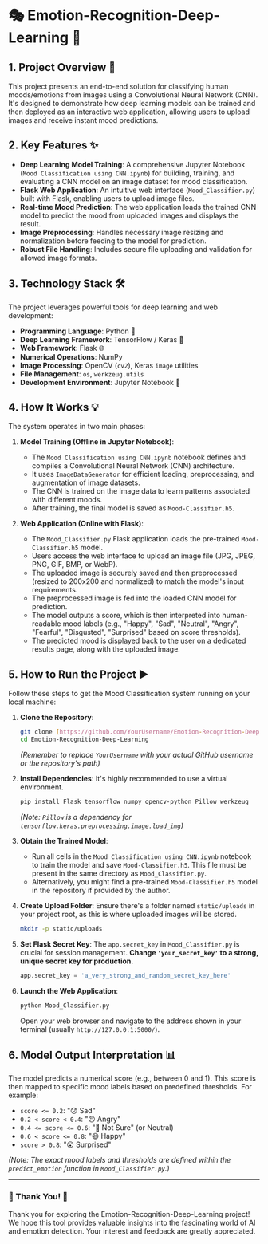 # 🎭 Emotion-Recognition-Deep-Learning 🧠

## 1. Project Overview 🌟

This project presents an end-to-end solution for classifying human moods/emotions from images using a Convolutional Neural Network (CNN). It's designed to demonstrate how deep learning models can be trained and then deployed as an interactive web application, allowing users to upload images and receive instant mood predictions.

## 2. Key Features ✨

* **Deep Learning Model Training**: A comprehensive Jupyter Notebook (`Mood Classification using CNN.ipynb`) for building, training, and evaluating a CNN model on an image dataset for mood classification.
* **Flask Web Application**: An intuitive web interface (`Mood_Classifier.py`) built with Flask, enabling users to upload image files.
* **Real-time Mood Prediction**: The web application loads the trained CNN model to predict the mood from uploaded images and displays the result.
* **Image Preprocessing**: Handles necessary image resizing and normalization before feeding to the model for prediction.
* **Robust File Handling**: Includes secure file uploading and validation for allowed image formats.

## 3. Technology Stack 🛠️

The project leverages powerful tools for deep learning and web development:

* **Programming Language**: Python 🐍
* **Deep Learning Framework**: TensorFlow / Keras 🧠
* **Web Framework**: Flask 🌐
* **Numerical Operations**: NumPy
* **Image Processing**: OpenCV (`cv2`), Keras `image` utilities
* **File Management**: `os`, `werkzeug.utils`
* **Development Environment**: Jupyter Notebook 📓

## 4. How It Works 💡

The system operates in two main phases:

1.  **Model Training (Offline in Jupyter Notebook)**:
    * The `Mood Classification using CNN.ipynb` notebook defines and compiles a Convolutional Neural Network (CNN) architecture.
    * It uses `ImageDataGenerator` for efficient loading, preprocessing, and augmentation of image datasets.
    * The CNN is trained on the image data to learn patterns associated with different moods.
    * After training, the final model is saved as `Mood-Classifier.h5`.

2.  **Web Application (Online with Flask)**:
    * The `Mood_Classifier.py` Flask application loads the pre-trained `Mood-Classifier.h5` model.
    * Users access the web interface to upload an image file (JPG, JPEG, PNG, GIF, BMP, or WebP).
    * The uploaded image is securely saved and then preprocessed (resized to 200x200 and normalized) to match the model's input requirements.
    * The preprocessed image is fed into the loaded CNN model for prediction.
    * The model outputs a score, which is then interpreted into human-readable mood labels (e.g., "Happy", "Sad", "Neutral", "Angry", "Fearful", "Disgusted", "Surprised" based on score thresholds).
    * The predicted mood is displayed back to the user on a dedicated results page, along with the uploaded image.

## 5. How to Run the Project ▶️

Follow these steps to get the Mood Classification system running on your local machine:

1.  **Clone the Repository**:
    ```bash
    git clone [https://github.com/YourUsername/Emotion-Recognition-Deep-Learning.git](https://github.com/YourUsername/Emotion-Recognition-Deep-Learning.git)
    cd Emotion-Recognition-Deep-Learning
    ```
    *(Remember to replace `YourUsername` with your actual GitHub username or the repository's path)*

2.  **Install Dependencies**:
    It's highly recommended to use a virtual environment.
    ```bash
    pip install Flask tensorflow numpy opencv-python Pillow werkzeug
    ```
    *(Note: `Pillow` is a dependency for `tensorflow.keras.preprocessing.image.load_img`)*

3.  **Obtain the Trained Model**:
    * Run all cells in the `Mood Classification using CNN.ipynb` notebook to train the model and save `Mood-Classifier.h5`. This file must be present in the same directory as `Mood_Classifier.py`.
    * Alternatively, you might find a pre-trained `Mood-Classifier.h5` model in the repository if provided by the author.

4.  **Create Upload Folder**:
    Ensure there's a folder named `static/uploads` in your project root, as this is where uploaded images will be stored.
    ```bash
    mkdir -p static/uploads
    ```

5.  **Set Flask Secret Key**:
    The `app.secret_key` in `Mood_Classifier.py` is crucial for session management. **Change `'your_secret_key'` to a strong, unique secret key for production.**
    ```python
    app.secret_key = 'a_very_strong_and_random_secret_key_here'
    ```

6.  **Launch the Web Application**:
    ```bash
    python Mood_Classifier.py
    ```
    Open your web browser and navigate to the address shown in your terminal (usually `http://127.0.0.1:5000/`).

## 6. Model Output Interpretation 📊

The model predicts a numerical score (e.g., between 0 and 1). This score is then mapped to specific mood labels based on predefined thresholds. For example:

* `score <= 0.2`: "😞 Sad"
* `0.2 < score < 0.4`: "😠 Angry"
* `0.4 <= score <= 0.6`: "🤔 Not Sure" (or Neutral)
* `0.6 < score <= 0.8`: "😄 Happy"
* `score > 0.8`: "😮 Surprised"

*(Note: The exact mood labels and thresholds are defined within the `predict_emotion` function in `Mood_Classifier.py`.)*

---

### 🙏 Thank You! 🙏

Thank you for exploring the Emotion-Recognition-Deep-Learning project! We hope this tool provides valuable insights into the fascinating world of AI and emotion detection. Your interest and feedback are greatly appreciated.
